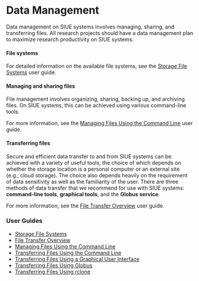 # Data Management <!-- {docsify-ignore-all} -->
Data management on SIUE systems involves managing, sharing, and transferring files. All research projects should have a data management plan to maximize research productivity on SIUE systems.

#### File systems
For detailed information on the available file systems, see the [Storage File Systems](user_guides/data_management/storage_file_systems.md) user guide.

#### Managing and sharing files
File management involves organizing, sharing, backing up, and archiving files. On SIUE systems, this can be achieved using various command-line tools.

For more information, see the [Managing Files Using the Command Line](user_guides/data_management/manage_files_command_line.md) user guide.

#### Transferring files
Secure and efficient data transfer to and from SIUE systems can be achieved with a variety of useful tools, the choice of which depends on whether the storage location is a personal computer or an external site (e.g., cloud storage). The choice also depends heavily on the requirement of data sensitivity as well as the familiarity of the user. There are three methods of data transfer that we recommend for use with SIUE systems: **command-line tools**, **graphical tools**, and the **Globus service**.

For more information, see the [File Transfer Overview](user_guides/data_management/file_transfer_overview.md) user guide.

### User Guides
- [Storage File Systems](user_guides/data_management/storage_file_systems.md)
- [File Transfer Overview](user_guides/data_management/file_transfer_overview.md)
- [Managing Files Using the Command Line](user_guides/data_management/manage_files_command_line.md)
- [Transferring Files Using the Command Line](user_guides/data_management/transfer_files_command_line.md)
- [Transferring Files Using a Graphical User Interface](user_guides/data_management/transfer_files_gui.md)
- [Transferring Files Using Globus](user_guides/data_management/transfer_files_globus.md)
- [Transferring Files Using rclone](user_guides/data_management/transfer_files_rclone.md)
